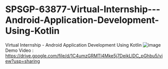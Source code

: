 # SPSGP-63877-Virtual-Internship---Android-Application-Development-Using-Kotlin
Virtual Internship - Android Application Development Using Kotlin
![image](https://user-images.githubusercontent.com/39452651/192156536-dfdb5552-f9d6-492f-9680-39a06f61a25c.png)
Demo Video : https://drive.google.com/file/d/1C4umzGRMTl4Mke5j7DeikLlDC_pGhbu5/view?usp=sharing
